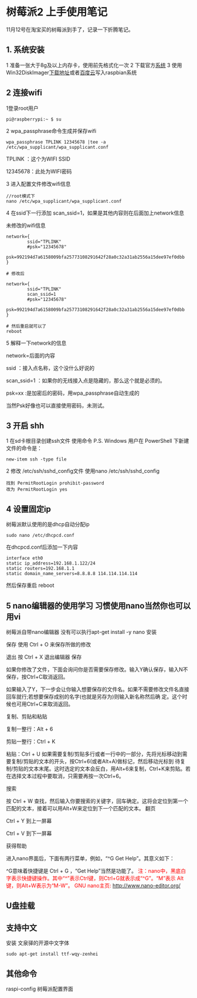 # 树莓派2 上手使用笔记
11月12号在淘宝买的树莓派到手了，记录一下折腾笔记。

## 1. 系统安装
1 准备一张大于8g及以上内存卡，使用前先格式化一次
2 下载官方[系统](https://www.raspberrypi.org/)
3 使用Win32DiskImager[下载地址](http://sourceforge.net/projects/win32diskimager/)或者[百度云](http://pan.baidu.com/s/1i3Me4TZ)写入raspbian系统

## 2 连接wifi
1登录root用户
```
pi@raspberrypi:~ $ su
```
2 wpa_passphrase命令生成并保存wifi

```
wpa_passphrase TPLINK 12345678 |tee -a /etc/wpa_supplicant/wpa_supplicant.conf
```
TPLINK ：这个为WIFI SSID

12345678：此处为WIFI密码

3 进入配置文件修改wifi信息

```
//root模式下
nano /etc/wpa_supplicant/wpa_supplicant.conf
```

4 在ssid下一行添加 scan_ssid=1，如果是其他内容则在后面加上network信息

未修改的wifi信息
```
network={  
        ssid="TPLINK"  
        #psk="12345678"  
        psk=992194d7a6158009bfa25773108291642f28a0c32a31ab2556a15dee97ef0dbb  
}
  
# 修改后

network={  
        ssid="TPLINK"  
        scan_ssid=1
        #psk="12345678"  
        psk=992194d7a6158009bfa25773108291642f28a0c32a31ab2556a15dee97ef0dbb  
}  

# 然后重启就可以了
reboot

```
5 解释一下network的信息

network=后面的内容

ssid ：接入点名称，这个没什么好说的

scan_ssid=1 ：如果你的无线接入点是隐藏的，那么这个就是必须的。

psk=xx :是加密后的密码，用wpa_passphrase自动生成的

当然Psk好像也可以直接使用密码，未测试。


## 3 开启 shh
1 在sd卡根目录创建ssh文件 使用命令
P.S. Windows 用户在 PowerShell 下新建文件的命令是：
```
new-item ssh -type file
```

2 修改 /etc/ssh/sshd_config文件 使用nano /etc/ssh/sshd_config
```
找到 PermitRootLogin prohibit-password
改为 PermitRootLogin yes
```

## 4 设置固定ip
树莓派默认使用的是dhcp自动分配ip
```
sudo nano /etc/dhcpcd.conf
```
在dhcpcd.conf后添加一下内容

```
interface eth0
static ip_address=192.168.1.122/24
static routers=192.168.1.1
static domain_name_servers=8.8.8.8 114.114.114.114
```

然后保存重启 reboot


## 5 nano编辑器的使用学习 习惯使用nano当然你也可以用vi
树莓派自带nano编辑器 没有可以执行apt-get install -y nano 安装

保存
使用 Ctrl + O 来保存所做的修改

退出
按 Ctrl + X 退出编辑器
保存

如果你修改了文件，下面会询问你是否需要保存修改。输入Y确认保存，输入N不保存，按Ctrl+C取消返回。

如果输入了Y，下一步会让你输入想要保存的文件名。如果不需要修改文件名直接回车就行;若想要保存成别的名字(也就是另存为)则输入新名称然后确 定。这个时候也可用Ctrl+C来取消返回。

复制、剪贴和粘贴

复制一整行：Alt + 6

剪贴一整行：Ctrl + K

粘贴：Ctrl + U
如果需要复制/剪贴多行或者一行中的一部分，先将光标移动到需要复制/剪贴的文本的开头，按Ctrl+6(或者Alt+A)做标记，然后移动光标到 待复制/剪贴的文本末尾。这时选定的文本会反白，用Alt+6来复制，Ctrl+K来剪贴。若在选择文本过程中要取消，只需要再按一次Ctrl+6。

搜索

按 Ctrl + W 查找，然后输入你要搜索的关键字，回车确定。这将会定位到第一个匹配的文本，接着可以用Alt+W来定位到下一个匹配的文本。
翻页

Ctrl + Y 到上一屏幕

Ctrl + V 到下一屏幕

获得帮助

进入nano界面后，下面有两行菜单，例如，“^G Get Help”。其意义如下：

^G意味着快捷键是 Ctrl + G ，“Get Help”当然是功能了。
<font color=red >
注：nano中，黑底白字表示快捷键操作。其中“^”表示Ctrl键，则Ctrl+G就表示成“^G”。“M”表示 Alt键，则Alt+W表示为“M-W”。
GNU nano主页: http://www.nano-editor.org/
</font>

## U盘挂载


## 支持中文
安装 文泉驿的开源中文字体
```
sudo apt-get install ttf-wqy-zenhei
```
## 其他命令
raspi-config 树莓派配置界面
